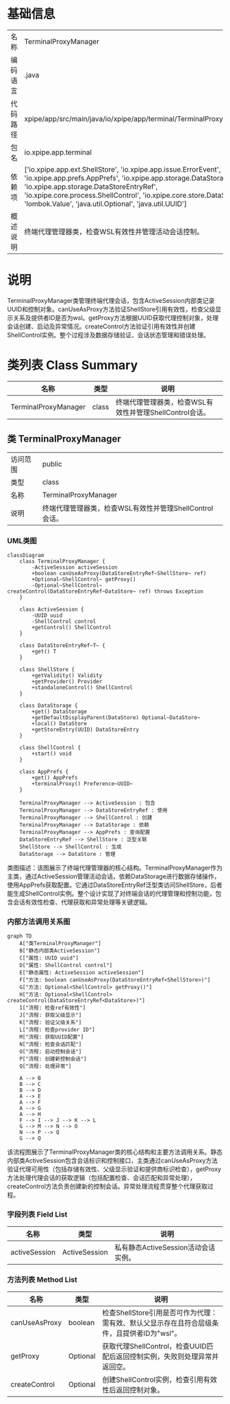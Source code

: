# 基础信息

|      |      |
|------|------|
| 名称 | TerminalProxyManager |
| 编码语言 | .java |
| 代码路径 | xpipe/app/src/main/java/io/xpipe/app/terminal/TerminalProxyManager.java |
| 包名 | io.xpipe.app.terminal |
| 依赖项 | ['io.xpipe.app.ext.ShellStore', 'io.xpipe.app.issue.ErrorEvent', 'io.xpipe.app.prefs.AppPrefs', 'io.xpipe.app.storage.DataStorage', 'io.xpipe.app.storage.DataStoreEntryRef', 'io.xpipe.core.process.ShellControl', 'io.xpipe.core.store.DataStore', 'lombok.Value', 'java.util.Optional', 'java.util.UUID'] |
| 概述说明 | 终端代理管理器类，检查WSL有效性并管理活动会话控制。 |

# 说明

TerminalProxyManager类管理终端代理会话，包含ActiveSession内部类记录UUID和控制对象。canUseAsProxy方法验证ShellStore引用有效性，检查父级显示关系及提供者ID是否为wsl。getProxy方法根据UUID获取代理控制对象，处理会话创建、启动及异常情况。createControl方法验证引用有效性并创建ShellControl实例。整个过程涉及数据存储验证、会话状态管理和错误处理。

# 类列表 Class Summary

| 名称   | 类型  | 说明 |
|-------|------|-------------|
| TerminalProxyManager | class | 终端代理管理器类，检查WSL有效性并管理ShellControl会话。 |



## 类 TerminalProxyManager

|      |      |
|------|------|
| 访问范围 | public |
| 类型 | class |
| 名称 | TerminalProxyManager |
| 说明 | 终端代理管理器类，检查WSL有效性并管理ShellControl会话。 |


### UML类图

```mermaid
classDiagram
    class TerminalProxyManager {
        -ActiveSession activeSession
        +boolean canUseAsProxy(DataStoreEntryRef~ShellStore~ ref)
        +Optional~ShellControl~ getProxy()
        -Optional~ShellControl~ createControl(DataStoreEntryRef~DataStore~ ref) throws Exception
    }

    class ActiveSession {
        -UUID uuid
        -ShellControl control
        +getControl() ShellControl
    }

    class DataStoreEntryRef~T~ {
        +get() T
    }

    class ShellStore {
        +getValidity() Validity
        +getProvider() Provider
        +standaloneControl() ShellControl
    }

    class DataStorage {
        +get() DataStorage
        +getDefaultDisplayParent(DataStore) Optional~DataStore~
        +local() DataStore
        +getStoreEntry(UUID) DataStoreEntry
    }

    class ShellControl {
        +start() void
    }

    class AppPrefs {
        +get() AppPrefs
        +terminalProxy() Preference~UUID~
    }

    TerminalProxyManager --> ActiveSession : 包含
    TerminalProxyManager --> DataStoreEntryRef : 使用
    TerminalProxyManager --> ShellControl : 创建
    TerminalProxyManager --> DataStorage : 依赖
    TerminalProxyManager --> AppPrefs : 查询配置
    DataStoreEntryRef --> ShellStore : 泛型关联
    ShellStore --> ShellControl : 生成
    DataStorage --> DataStore : 管理
```

类图描述：该图展示了终端代理管理器的核心结构。TerminalProxyManager作为主类，通过ActiveSession管理活动会话，依赖DataStorage进行数据存储操作，使用AppPrefs获取配置。它通过DataStoreEntryRef泛型类访问ShellStore，后者能生成ShellControl实例。整个设计实现了对终端会话的代理管理和控制功能，包含会话有效性检查、代理获取和异常处理等关键逻辑。


### 内部方法调用关系图

```mermaid
graph TD
    A["类TerminalProxyManager"]
    B["静态内部类ActiveSession"]
    C["属性: UUID uuid"]
    D["属性: ShellControl control"]
    E["静态属性: ActiveSession activeSession"]
    F["方法: boolean canUseAsProxy(DataStoreEntryRef<ShellStore>)"]
    G["方法: Optional<ShellControl> getProxy()"]
    H["方法: Optional<ShellControl> createControl(DataStoreEntryRef<DataStore>)"]
    I["流程: 检查ref有效性"]
    J["流程: 获取父级显示"]
    K["流程: 验证父级关系"]
    L["流程: 检查provider ID"]
    M["流程: 获取UUID配置"]
    N["流程: 检查会话匹配"]
    O["流程: 启动控制会话"]
    P["流程: 创建新控制会话"]
    Q["流程: 处理异常"]

    A --> B
    B --> C
    B --> D
    A --> E
    A --> F
    A --> G
    A --> H
    F --> I --> J --> K --> L
    G --> M --> N --> O
    N --> P --> Q
    G --> Q
```

该流程图展示了TerminalProxyManager类的核心结构和主要方法调用关系。静态内部类ActiveSession包含会话标识和控制接口，主类通过canUseAsProxy方法验证代理可用性（包括存储有效性、父级显示验证和提供商标识检查），getProxy方法处理代理会话的获取逻辑（包括配置检查、会话匹配和异常处理），createControl方法负责创建新的控制会话。异常处理流程贯穿整个代理获取过程。

### 字段列表 Field List

| 名称  | 类型  | 说明 |
|-------|-------|------|
| activeSession | ActiveSession | 私有静态ActiveSession活动会话实例。 |

### 方法列表 Method List

| 名称  | 类型  | 说明 |
|-------|-------|------|
| canUseAsProxy | boolean | 检查ShellStore引用是否可作为代理：需有效、默认父显示存在且符合层级条件，且提供者ID为"wsl"。 |
| getProxy | Optional<ShellControl> | 获取代理ShellControl，检查UUID匹配后返回控制实例，失败则处理异常并返回空。 |
| createControl | Optional<ShellControl> | 创建ShellControl实例，检查引用有效性后返回控制对象。 |




